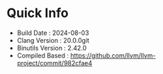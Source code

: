 # Quick Info
* Build Date : 2024-08-03
* Clang Version : 20.0.0git
* Binutils Version : 2.42.0
* Compiled Based : https://github.com/llvm/llvm-project/commit/982cfae4
